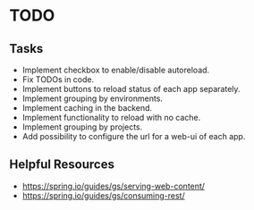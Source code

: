 # TODO

## Tasks
- Implement checkbox to enable/disable autoreload.
- Fix TODOs in code.
- Implement buttons to reload status of each app separately.
- Implement grouping by environments.
- Implement caching in the backend.
- Implement functionality to reload with no cache.
- Implement grouping by projects.
- Add possibility to configure the url for a web-ui of each app.

## Helpful Resources
- https://spring.io/guides/gs/serving-web-content/
- https://spring.io/guides/gs/consuming-rest/